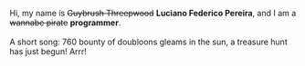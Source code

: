 Hi, my name is ~~Guybrush Threepwood~~ **Luciano Federico Pereira**, and I am a ~~wannabe pirate~~ **programmer**.<br><br>A short song: 760 bounty of doubloons gleams in the sun, a treasure hunt has just begun! Arrr!
